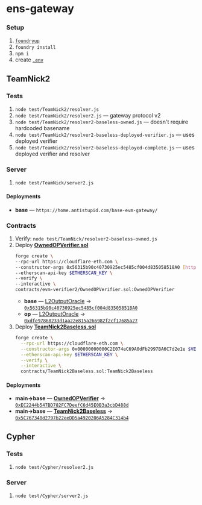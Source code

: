 # ens-gateway

### Setup

1. [`foundryup`](https://book.getfoundry.sh/getting-started/installation)
1. `foundry install`
1. `npm i`
1. create [`.env`](./.env.example)

## TeamNick2

### Tests

1. `node test/TeamNick2/resolver.js`
1. `node test/TeamNick2/resolver2.js` &mdash; gateway protocol v2
1. `node test/TeamNick2/resolver2-baseless-owned.js` &mdash; doesn't require hardcoded basename
1. `node test/TeamNick2/resolver2-baseless-deployed-verifier.js` &mdash; uses deployed verifier
1. `node test/TeamNick2/resolver2-baseless-deployed-complete.js` &mdash; uses deployed verifier and resolver

### Server

1. `node test/TeamNick/server2.js`

#### Deployments

* **base** &mdash; `https://home.antistupid.com/base-evm-gateway/`

### Contracts

1. Verify: `node test/TeamNick/resolver2-baseless-owned.js`
1. Deploy [**OwnedOPVerifier.sol**](./contracts/evm-verifier2/OwnedOPVerifier.sol)
	```bash
	forge create \
	--rpc-url https://cloudflare-eth.com \
	--constructor-args 0x56315b90c40730925ec5485cf004d835058518A0 [https://home.antistupid.com/base-evm-gateway] 1 \
	--etherscan-api-key $ETHERSCAN_KEY \
	--verify \
	--interactive \
	contracts/evm-verifier2/OwnedOPVerifier.sol:OwnedOPVerifier
	```
	* **base** &mdash; [L2OutputOracle](https://docs.base.org/docs/base-contracts#base-mainnet) &rarr; [`0x56315b90c40730925ec5485cf004d835058518A0`](https://etherscan.io/address/0x56315b90c40730925ec5485cf004d835058518A0)
	* **op** &mdash; [L2OutputOracle](https://docs.optimism.io/chain/addresses#ethereum-l1) &rarr; [`0xdfe97868233d1aa22e815a266982f2cf17685a27`](https://etherscan.io/address/0xdfe97868233d1aa22e815a266982f2cf17685a27)
1. Deploy [**TeamNick2Baseless.sol**](./contracts/TeamNick2Baseless.sol)
	```bash
	forge create \
	  --rpc-url https://cloudflare-eth.com \
	  --constructor-args 0x00000000000C2E074eC69A0dFb2997BA6C7d2e1e $VERIFIER_ADDRESS \
	  --etherscan-api-key $ETHERSCAN_KEY \
	  --verify \
	  --interactive \
	  contracts/TeamNick2Baseless.sol:TeamNick2Baseless
	```
#### Deployments
* **main&rarr;base** &mdash; [**OwnedOPVerifier**](./contracts/evm-verifier2/OwnedOPVerifier.sol) &rarr; [`0xEC2244b547BD782FC7DeefC6d45E0B3a3cbD488d`](https://etherscan.io/address/0xEC2244b547BD782FC7DeefC6d45E0B3a3cbD488d#readContract)
* **main&rarr;base** &mdash; [**TeamNick2Baseless**](./contracts/TeamNick2Baseless.sol) &rarr; [`0x5C767340d2797b22eeDD5a4920206A5284C314b4`](https://etherscan.io/address/0x5C767340d2797b22eeDD5a4920206A5284C314b4#readContract)

## Cypher

### Tests

1. `node test/Cypher/resolver2.js`

### Server

1. `node test/Cypher/server2.js`
